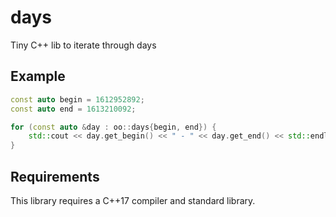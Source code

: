 # days
Tiny C++ lib to iterate through days

## Example
```cpp
const auto begin = 1612952892;
const auto end = 1613210092;

for (const auto &day : oo::days{begin, end}) {
    std::cout << day.get_begin() << " - " << day.get_end() << std::endl;
}
```

## Requirements

This library requires a C++17 compiler and standard library.
